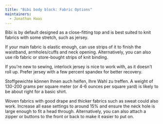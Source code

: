 ```yaml
---
title: "Bibi body block: Fabric Options"
maintainers:
  - Jonathan Haas
---
```


Bibi is by default designed as a close-fitting top and is best suited to knit fabrics with some stretch, such as jersey.

If your main fabric is elastic enough, can use strips of it to finish the waistband, armholes/cuffs and neck opening.
Alternatively, you can also use rib fabric or store-bought strips of knit binding.

<Tip>
If you're new to sewing, interlock jersey is nice to work with, as it doesn't roll up. 
Prefer jersey with a few percent spandex for better recovery.

Stoffgewichte können Ihnen auch helfen, Ihre Wahl zu treffen.
A weight of 130-200 grams per square meter (or 4-6 ounces per square yard) is likely to be about right for a basic shirt. </Tip>

<Note>
Woven fabrics with good drape and thicker fabrics such as sweat could also work. 
Increase all ease settings to around 15% and ensure the neck hole is large enough to fit a head through.
Alternatively, you can also attach a zipper or buttons to the front or back to make it easier to put on.
</Note>
